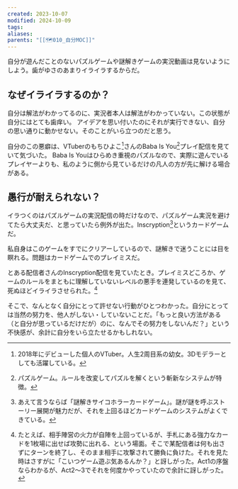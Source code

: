 ```yaml
---
created: 2023-10-07
modified: 2024-10-09
tags: 
aliases: 
parents: "[[🗺️010_自分MOC]]"
---
```

自分が遊んだことのないパズルゲームや謎解きゲームの実況動画は見ないようにしよう。歯がゆさのあまりイライラするからだ。

## なぜイライラするのか？
自分は解法がわかってるのに、実況者本人は解法がわかっていない。この状態が自分にはとても歯痒い。
アイデアを思い付いたのにそれが実行できない、自分の思い通りに動かせない。そのことがいら立つのだと思う。

自分のこの悪癖は、VTuberのもちひよこ[^mochihiyoko]さんのBaba Is You[^baba-is-you]プレイ配信を見ていて気づいた。
Baba Is Youはひらめき重視のパズルなので、実際に遊んでいるプレイヤーよりも、私のように側から見ているだけの凡人の方が先に解ける場合がある。

[^mochihiyoko]: 2018年にデビューした個人のVTuber。人生2周目系の幼女。3Dモデラーとしても活躍している。
[^baba-is-you]: パズルゲーム。ルールを改変してパズルを解くという斬新なシステムが特徴。

## 愚行が耐えられない？
イラつくのはパズルゲームの実況配信の時だけなので、パズルゲーム実況を避けてたら大丈夫だ、と思っていたら例外が出た。Inscryption[^inscryption]というカードゲームだ。

[^inscryption]: あえて言うならば「謎解きサイコホラーカードゲーム」。謎が謎を呼ぶストーリー展開が魅力だが、それを上回るほどカードゲームのシステムがよくできている。

私自身はこのゲームをすでにクリアーしているので、謎解きで迷うことには目を瞑れる。問題はカードゲームでのプレイミスだ。

とある配信者さんのInscryption配信を見ていたとき。プレイミスどころか、ゲームのルールをまともに理解していないレベルの悪手を連発しているのを見て、死ぬほどイライラさせられた。[^example]

そこで、なんとなく自分にとって許せない行動がひとつわかった。自分にとっては当然の努力を、他人がしない・していないことだ。「もっと良い方法がある（と自分が思っているだけだが）のに、なんでその努力をしないんだ？」という不快感が、余計に自分をいら立たせるかもしれない。

[^example]: たとえば、相手陣営の火力が自陣を上回っているが、手札にある強力なカードを1枚場に出せば攻勢に出れる、という場面。そこで某配信者は何も出さずにターンを終了し、そのまま相手に攻撃されて勝負に負けた。それを見た時はさすがに「こいつゲーム遊ぶ気あるんか？」と訝しがった。Act1の序盤ならわかるが、Act2～3でそれを何度かやっていたので余計に訝しがった。